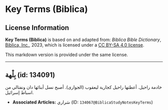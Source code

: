 # Key Terms (Biblica)

## License Information

**Key Terms (Biblica)** is based on and adapted from: _Biblica Bible Dictionary_, [Biblica, Inc.](https://www.biblica.com/), 2023, which is licensed under a [CC BY-SA 4.0 license](https://creativecommons.org/licenses/by-sa/4.0/legalcode.en).

This markdown version is provided under the same license.



--------------------------------

## بِلْهة (id: 134091)

خادمة راحيل. أعطتها راحيل كجارية ليعقوب (الجوارى). أصبح نسل أبنائها دان ونفتالي من اسباط إسرائيل.

* **Associated Articles:** سَراري (ID: `134067@BiblicaStudyNotesKeyTerms`)

